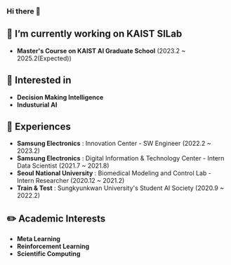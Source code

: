 ### Hi there 👋

<!--
**ijnn258/ijnn258** is a ✨ _special_ ✨ repository because its `README.md` (this file) appears on your GitHub profile.

Here are some ideas to get you started:

- 🔭 I’m currently working on ...
- 🌱 I’m currently learning ...
- 👯 I’m looking to collaborate on ...
- 🤔 I’m looking for help with ...
- 💬 Ask me about ...
- 📫 How to reach me: ...
- 😄 Pronouns: ...
- ⚡ Fun fact: ...
-->

## 🌱 I’m currently working on KAIST SILab
* **Master's Course on KAIST AI Graduate School** (2023.2 ~ 2025.2(Expected))

## 🤔 Interested in 
* **Decision Making Intelligence**
* **Industurial AI**

## 👯 Experiences
* **Samsung Electronics** : Innovation Center - SW Engineer (2022.2 ~ 2023.2)
* **Samsung Electronics** : Digital Information & Technology Center -  Intern Data Scientist (2021.7 ~ 2021.8)
* **Seoul National University** : Biomedical Modeling and Control Lab - Intern Researcher (2020.12 ~ 2021.2)
* **Train & Test** : Sungkyunkwan University's Student AI Society  (2020.9 ~ 2022.2)

## ✏️ Academic Interests
* **Meta Learning**
* **Reinforcement Learning**
* **Scientific Computing**
